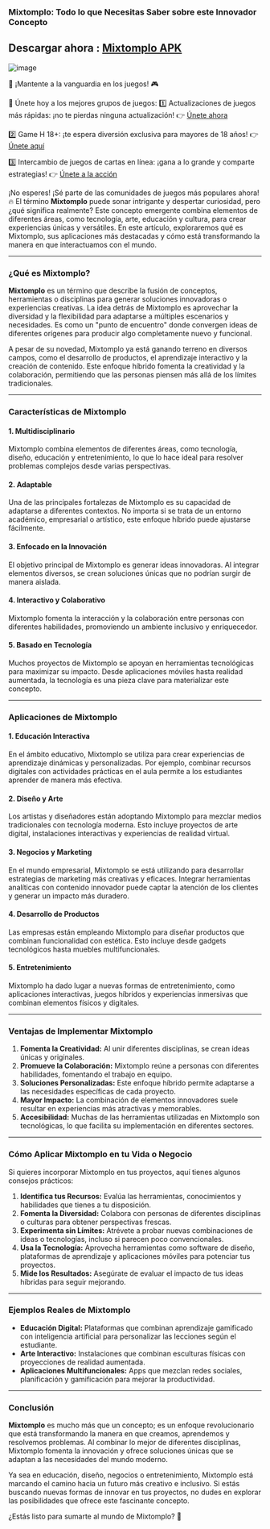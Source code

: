 ### **Mixtomplo: Todo lo que Necesitas Saber sobre este Innovador Concepto**

## Descargar ahora : [Mixtomplo APK](https://tinyurl.com/27rn3whs)

![image](https://github.com/user-attachments/assets/3eaa3c7f-1a80-427d-abf7-288f7477a6a1)

🚀 ¡Mantente a la vanguardia en los juegos! 🎮

📢 Únete hoy a los mejores grupos de juegos:
1️⃣ Actualizaciones de juegos más rápidas: ¡no te pierdas ninguna actualización!
👉 [Únete ahora](https://t.me/apk_fyp)

2️⃣ Game H 18+: ¡te espera diversión exclusiva para mayores de 18 años!
👉 [Únete aquí](https://t.me/apkfypgame18)

3️⃣ Intercambio de juegos de cartas en línea: ¡gana a lo grande y comparte estrategias!
👉 [Únete a la acción](https://t.me/apkfypslotgamea)

¡No esperes! ¡Sé parte de las comunidades de juegos más populares ahora! 🔥
El término **Mixtomplo** puede sonar intrigante y despertar curiosidad, pero ¿qué significa realmente? Este concepto emergente combina elementos de diferentes áreas, como tecnología, arte, educación y cultura, para crear experiencias únicas y versátiles. En este artículo, exploraremos qué es Mixtomplo, sus aplicaciones más destacadas y cómo está transformando la manera en que interactuamos con el mundo.

---

### **¿Qué es Mixtomplo?**

**Mixtomplo** es un término que describe la fusión de conceptos, herramientas o disciplinas para generar soluciones innovadoras o experiencias creativas. La idea detrás de Mixtomplo es aprovechar la diversidad y la flexibilidad para adaptarse a múltiples escenarios y necesidades. Es como un "punto de encuentro" donde convergen ideas de diferentes orígenes para producir algo completamente nuevo y funcional.

A pesar de su novedad, Mixtomplo ya está ganando terreno en diversos campos, como el desarrollo de productos, el aprendizaje interactivo y la creación de contenido. Este enfoque híbrido fomenta la creatividad y la colaboración, permitiendo que las personas piensen más allá de los límites tradicionales.

---

### **Características de Mixtomplo**

#### **1. Multidisciplinario**
Mixtomplo combina elementos de diferentes áreas, como tecnología, diseño, educación y entretenimiento, lo que lo hace ideal para resolver problemas complejos desde varias perspectivas.

#### **2. Adaptable**
Una de las principales fortalezas de Mixtomplo es su capacidad de adaptarse a diferentes contextos. No importa si se trata de un entorno académico, empresarial o artístico, este enfoque híbrido puede ajustarse fácilmente.

#### **3. Enfocado en la Innovación**
El objetivo principal de Mixtomplo es generar ideas innovadoras. Al integrar elementos diversos, se crean soluciones únicas que no podrían surgir de manera aislada.

#### **4. Interactivo y Colaborativo**
Mixtomplo fomenta la interacción y la colaboración entre personas con diferentes habilidades, promoviendo un ambiente inclusivo y enriquecedor.

#### **5. Basado en Tecnología**
Muchos proyectos de Mixtomplo se apoyan en herramientas tecnológicas para maximizar su impacto. Desde aplicaciones móviles hasta realidad aumentada, la tecnología es una pieza clave para materializar este concepto.

---

### **Aplicaciones de Mixtomplo**

#### **1. Educación Interactiva**
En el ámbito educativo, Mixtomplo se utiliza para crear experiencias de aprendizaje dinámicas y personalizadas. Por ejemplo, combinar recursos digitales con actividades prácticas en el aula permite a los estudiantes aprender de manera más efectiva.

#### **2. Diseño y Arte**
Los artistas y diseñadores están adoptando Mixtomplo para mezclar medios tradicionales con tecnología moderna. Esto incluye proyectos de arte digital, instalaciones interactivas y experiencias de realidad virtual.

#### **3. Negocios y Marketing**
En el mundo empresarial, Mixtomplo se está utilizando para desarrollar estrategias de marketing más creativas y eficaces. Integrar herramientas analíticas con contenido innovador puede captar la atención de los clientes y generar un impacto más duradero.

#### **4. Desarrollo de Productos**
Las empresas están empleando Mixtomplo para diseñar productos que combinan funcionalidad con estética. Esto incluye desde gadgets tecnológicos hasta muebles multifuncionales.

#### **5. Entretenimiento**
Mixtomplo ha dado lugar a nuevas formas de entretenimiento, como aplicaciones interactivas, juegos híbridos y experiencias inmersivas que combinan elementos físicos y digitales.

---

### **Ventajas de Implementar Mixtomplo**

1. **Fomenta la Creatividad:** Al unir diferentes disciplinas, se crean ideas únicas y originales.  
2. **Promueve la Colaboración:** Mixtomplo reúne a personas con diferentes habilidades, fomentando el trabajo en equipo.  
3. **Soluciones Personalizadas:** Este enfoque híbrido permite adaptarse a las necesidades específicas de cada proyecto.  
4. **Mayor Impacto:** La combinación de elementos innovadores suele resultar en experiencias más atractivas y memorables.  
5. **Accesibilidad:** Muchas de las herramientas utilizadas en Mixtomplo son tecnológicas, lo que facilita su implementación en diferentes sectores.

---

### **Cómo Aplicar Mixtomplo en tu Vida o Negocio**

Si quieres incorporar Mixtomplo en tus proyectos, aquí tienes algunos consejos prácticos:

1. **Identifica tus Recursos:** Evalúa las herramientas, conocimientos y habilidades que tienes a tu disposición.  
2. **Fomenta la Diversidad:** Colabora con personas de diferentes disciplinas o culturas para obtener perspectivas frescas.  
3. **Experimenta sin Límites:** Atrévete a probar nuevas combinaciones de ideas o tecnologías, incluso si parecen poco convencionales.  
4. **Usa la Tecnología:** Aprovecha herramientas como software de diseño, plataformas de aprendizaje y aplicaciones móviles para potenciar tus proyectos.  
5. **Mide los Resultados:** Asegúrate de evaluar el impacto de tus ideas híbridas para seguir mejorando.  

---

### **Ejemplos Reales de Mixtomplo**

- **Educación Digital:** Plataformas que combinan aprendizaje gamificado con inteligencia artificial para personalizar las lecciones según el estudiante.  
- **Arte Interactivo:** Instalaciones que combinan esculturas físicas con proyecciones de realidad aumentada.  
- **Aplicaciones Multifuncionales:** Apps que mezclan redes sociales, planificación y gamificación para mejorar la productividad.  

---

### **Conclusión**

**Mixtomplo** es mucho más que un concepto; es un enfoque revolucionario que está transformando la manera en que creamos, aprendemos y resolvemos problemas. Al combinar lo mejor de diferentes disciplinas, Mixtomplo fomenta la innovación y ofrece soluciones únicas que se adaptan a las necesidades del mundo moderno.

Ya sea en educación, diseño, negocios o entretenimiento, Mixtomplo está marcando el camino hacia un futuro más creativo e inclusivo. Si estás buscando nuevas formas de innovar en tus proyectos, no dudes en explorar las posibilidades que ofrece este fascinante concepto.  

¿Estás listo para sumarte al mundo de Mixtomplo? 🌟
